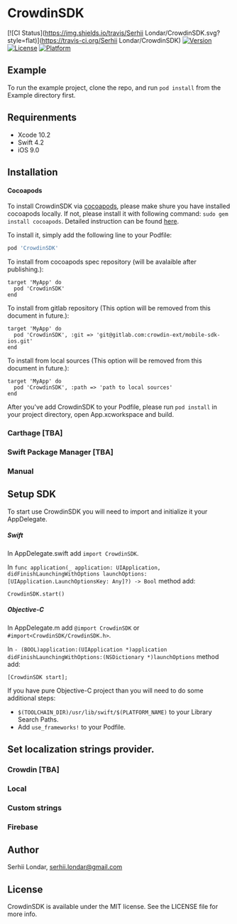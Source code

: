 # CrowdinSDK

[![CI Status](https://img.shields.io/travis/Serhii Londar/CrowdinSDK.svg?style=flat)](https://travis-ci.org/Serhii Londar/CrowdinSDK)
[![Version](https://img.shields.io/cocoapods/v/CrowdinSDK.svg?style=flat)](https://cocoapods.org/pods/CrowdinSDK)
[![License](https://img.shields.io/cocoapods/l/CrowdinSDK.svg?style=flat)](https://cocoapods.org/pods/CrowdinSDK)
[![Platform](https://img.shields.io/cocoapods/p/CrowdinSDK.svg?style=flat)](https://cocoapods.org/pods/CrowdinSDK)

## Example

To run the example project, clone the repo, and run `pod install` from the Example directory first.


## Requirenments

- Xcode 10.2 
- Swift 4.2 
- iOS 9.0

## Installation

#### Cocoapods

To install CrowdinSDK via [cocoapods](https://cocoapods.org), please make shure you have installed cocoapods locally. If not, please install it with following command: ```sudo gem install cocoapods```. Detailed instruction can be found [here](https://guides.cocoapods.org/using/getting-started.html).

 To install it, simply add the following line to your Podfile:

```ruby
pod 'CrowdinSDK'
```

To install from cocoapods spec repository (will be avalaible after publishing.):

```
target 'MyApp' do
  pod 'CrowdinSDK'
end
```

To install from gitlab repository (This option will be removed from this document in future.):

```
target 'MyApp' do
  pod 'CrowdinSDK', :git => 'git@gitlab.com:crowdin-ext/mobile-sdk-ios.git'
end
```


To install from local sources (This option will be removed from this document in future.):

```
target 'MyApp' do
  pod 'CrowdinSDK', :path => 'path to local sources'
end
```

After you've add CrowdinSDK to your Podfile, please run ```pod install``` in your project directory, open App.xcworkspace and build. 

### Carthage [TBA]

### Swift Package Manager [TBA]

### Manual


## Setup SDK

To start use CrowdinSDK you will need to import and initialize it your AppDelegate. 

##### Swift

In AppDelegate.swift add ```import CrowdinSDK```.

In ```func application(_ application: UIApplication, didFinishLaunchingWithOptions launchOptions: [UIApplication.LaunchOptionsKey: Any]?) -> Bool``` method add: 

```CrowdinSDK.start()```

##### Objective-C
In AppDelegate.m add ```@import CrowdinSDK``` or ```#import<CrowdinSDK/CrowdinSDK.h>```.

In ```- (BOOL)application:(UIApplication *)application didFinishLaunchingWithOptions:(NSDictionary *)launchOptions``` method add: 

```[CrowdinSDK start];```

If you have pure Objective-C project than you will need to do some additional steps:

- ```$(TOOLCHAIN_DIR)/usr/lib/swift/$(PLATFORM_NAME)``` to your Library Search Paths.
- Add ```use_frameworks!``` to your Podfile.

## Set localization strings provider.

### Crowdin [TBA]

### Local

### Custom strings

### Firebase

## Author

Serhii Londar, serhii.londar@gmail.com

## License

CrowdinSDK is available under the MIT license. See the LICENSE file for more info.
